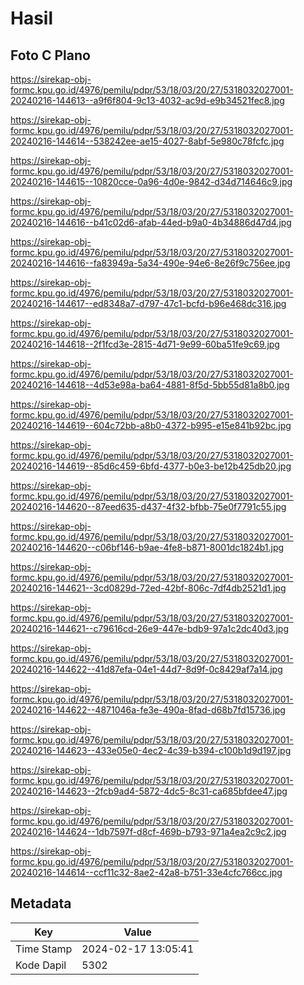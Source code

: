 # Hasil

## Foto C Plano

https://sirekap-obj-formc.kpu.go.id/4976/pemilu/pdpr/53/18/03/20/27/5318032027001-20240216-144613--a9f6f804-9c13-4032-ac9d-e9b34521fec8.jpg

https://sirekap-obj-formc.kpu.go.id/4976/pemilu/pdpr/53/18/03/20/27/5318032027001-20240216-144614--538242ee-ae15-4027-8abf-5e980c78fcfc.jpg

https://sirekap-obj-formc.kpu.go.id/4976/pemilu/pdpr/53/18/03/20/27/5318032027001-20240216-144615--10820cce-0a96-4d0e-9842-d34d714646c9.jpg

https://sirekap-obj-formc.kpu.go.id/4976/pemilu/pdpr/53/18/03/20/27/5318032027001-20240216-144616--b41c02d6-afab-44ed-b9a0-4b34886d47d4.jpg

https://sirekap-obj-formc.kpu.go.id/4976/pemilu/pdpr/53/18/03/20/27/5318032027001-20240216-144616--fa83949a-5a34-490e-94e6-8e26f9c756ee.jpg

https://sirekap-obj-formc.kpu.go.id/4976/pemilu/pdpr/53/18/03/20/27/5318032027001-20240216-144617--ed8348a7-d797-47c1-bcfd-b96e468dc316.jpg

https://sirekap-obj-formc.kpu.go.id/4976/pemilu/pdpr/53/18/03/20/27/5318032027001-20240216-144618--2f1fcd3e-2815-4d71-9e99-60ba51fe9c69.jpg

https://sirekap-obj-formc.kpu.go.id/4976/pemilu/pdpr/53/18/03/20/27/5318032027001-20240216-144618--4d53e98a-ba64-4881-8f5d-5bb55d81a8b0.jpg

https://sirekap-obj-formc.kpu.go.id/4976/pemilu/pdpr/53/18/03/20/27/5318032027001-20240216-144619--604c72bb-a8b0-4372-b995-e15e841b92bc.jpg

https://sirekap-obj-formc.kpu.go.id/4976/pemilu/pdpr/53/18/03/20/27/5318032027001-20240216-144619--85d6c459-6bfd-4377-b0e3-be12b425db20.jpg

https://sirekap-obj-formc.kpu.go.id/4976/pemilu/pdpr/53/18/03/20/27/5318032027001-20240216-144620--87eed635-d437-4f32-bfbb-75e0f7791c55.jpg

https://sirekap-obj-formc.kpu.go.id/4976/pemilu/pdpr/53/18/03/20/27/5318032027001-20240216-144620--c06bf146-b9ae-4fe8-b871-8001dc1824b1.jpg

https://sirekap-obj-formc.kpu.go.id/4976/pemilu/pdpr/53/18/03/20/27/5318032027001-20240216-144621--3cd0829d-72ed-42bf-806c-7df4db2521d1.jpg

https://sirekap-obj-formc.kpu.go.id/4976/pemilu/pdpr/53/18/03/20/27/5318032027001-20240216-144621--c79616cd-26e9-447e-bdb9-97a1c2dc40d3.jpg

https://sirekap-obj-formc.kpu.go.id/4976/pemilu/pdpr/53/18/03/20/27/5318032027001-20240216-144622--41d87efa-04e1-44d7-8d9f-0c8429af7a14.jpg

https://sirekap-obj-formc.kpu.go.id/4976/pemilu/pdpr/53/18/03/20/27/5318032027001-20240216-144622--4871046a-fe3e-490a-8fad-d68b7fd15736.jpg

https://sirekap-obj-formc.kpu.go.id/4976/pemilu/pdpr/53/18/03/20/27/5318032027001-20240216-144623--433e05e0-4ec2-4c39-b394-c100b1d9d197.jpg

https://sirekap-obj-formc.kpu.go.id/4976/pemilu/pdpr/53/18/03/20/27/5318032027001-20240216-144623--2fcb9ad4-5872-4dc5-8c31-ca685bfdee47.jpg

https://sirekap-obj-formc.kpu.go.id/4976/pemilu/pdpr/53/18/03/20/27/5318032027001-20240216-144624--1db7597f-d8cf-469b-b793-971a4ea2c9c2.jpg

https://sirekap-obj-formc.kpu.go.id/4976/pemilu/pdpr/53/18/03/20/27/5318032027001-20240216-144614--ccf11c32-8ae2-42a8-b751-33e4cfc766cc.jpg


## Metadata

| Key        | Value               |
| ---------- | ------------------- |
| Time Stamp | 2024-02-17 13:05:41 |
| Kode Dapil | 5302                |



